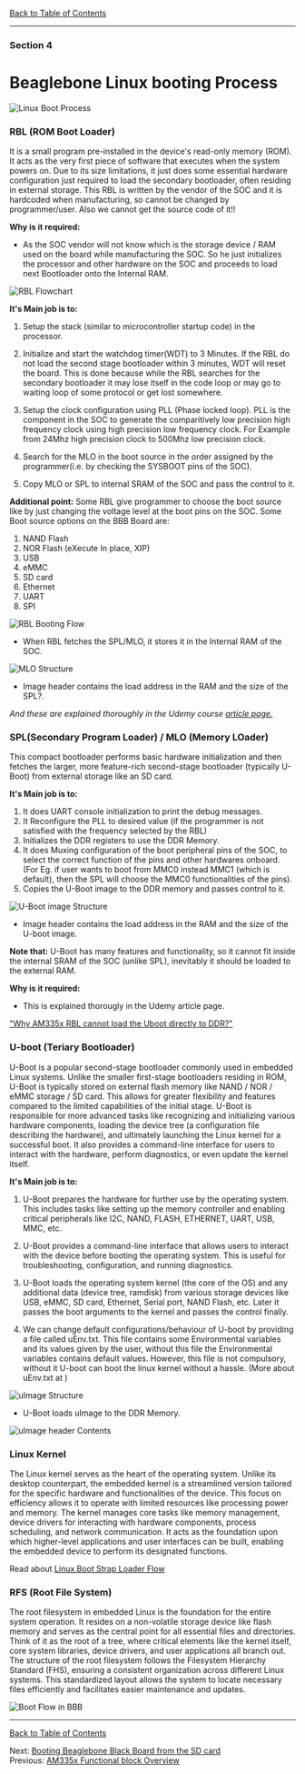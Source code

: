 [Back to Table of Contents](../Notes.md)
***

### Section 4
# Beaglebone Linux booting Process

![Linux Boot Process](../Images/BootProcess.png)

### RBL (ROM Boot Loader)
It is a small program pre-installed in the device's read-only memory (ROM). It acts as the very first piece of software that executes when the system powers on. Due to its size limitations, it just does some essential hardware configuration just required to load the secondary bootloader, often residing in external storage. This RBL is written by the vendor of the SOC and it is hardcoded when manufacturing, so cannot be changed by programmer/user. Also we cannot get the source code of it!! 

**Why is it required:**
* As the SOC vendor will not know which is the storage device / RAM used on the board while manufacturing the SOC. So he just initializes the processor and other hardware on the SOC and proceeds to load next Bootloader onto the Internal RAM.

![RBL Flowchart](../Images/RBL_Flowchart.png)

**It's Main job is to:**

1) Setup the stack (similar to microcontroller startup code) in the processor.

2) Initialize and start the watchdog timer(WDT) to 3 Minutes. If the RBL do not load the second stage bootloader within 3 minutes, WDT will reset the board. This is done because while the RBL searches for the secondary bootloader it may lose itself in the code loop or may go to waiting loop of some protocol or get lost somewhere.

3) Setup the clock configuration using PLL (Phase locked loop). PLL is the component in the SOC to generate the comparitively low precision high frequency clock using high precision low frequency clock. For Example from 24Mhz high precision clock to 500Mhz low precision clock.
4) Search for the MLO in the boot source in the order assigned by the programmer(i.e. by checking the SYSBOOT pins of the SOC).
5) Copy MLO or SPL to internal SRAM of the SOC and pass the control to it.

**Additional point:** Some RBL give programmer to choose the boot source like by just changing the voltage level at the boot pins on the SOC. Some Boot source options on the BBB Board are:
1) NAND Flash
2) NOR Flash (eXecute In place, XIP)
3) USB
4) eMMC
5) SD card
6) Ethernet
7) UART
8) SPI

![RBL Booting Flow](../Images/RBL_Booting_Flow.png)
* When RBL fetches the SPL/MLO, it stores it in the Internal RAM of the SOC.

![MLO Structure](../Images/MLO.png)
* Image header contains the load address in the RAM and the size of the SPL?. <!-- TODO -->


_And these are explained thoroughly in the Udemy course [article page.](https://www.udemy.com/course/embedded-linux-step-by-step-using-beaglebone/learn/lecture/7243996#overview)_

### SPL(Secondary Program Loader) / MLO (Memory LOader)
This compact bootloader performs basic hardware initialization and then fetches the larger, more feature-rich second-stage bootloader (typically U-Boot) from external storage like an SD card. 

**It's Main job is to:**
1) It does UART console initialization to print the debug messages.
2) It Reconfigure the PLL to desired value (if the programmer is not satisfied with the frequency selected by the RBL)
3) Initializes the DDR registers to use the DDR Memory.
4) It does Muxing configuration of the boot peripheral pins of the SOC, to select the correct function of the pins and other hardwares onboard. (For Eg. if user wants to boot from MMC0 instead MMC1 (which is default), then the SPL will choose the MMC0 functionalities of the pins).
5) Copies the U-Boot image to the DDR memory and passes control to it.

![U-Boot image Structure](../Images/U-Boot_image.png)
* Image header contains the load address in the RAM and the size of the U-boot image.

**Note that:** U-Boot has many features and functionality, so it cannot fit inside the internal SRAM of the SOC (unlike SPL), inevitably it should be loaded to the external RAM.

**Why is it required:**
* This is explained thorougly in the Udemy article page.

["Why AM335x RBL cannot load the Uboot directly to DDR?"](https://www.udemy.com/course/embedded-linux-step-by-step-using-beaglebone/learn/lecture/7828964#overview)
### U-boot (Teriary Bootloader)
U-Boot is a popular second-stage bootloader commonly used in embedded Linux systems. Unlike the smaller first-stage bootloaders residing in ROM, U-Boot is typically stored on external flash memory like NAND / NOR / eMMC storage / SD card. This allows for greater flexibility and features compared to the limited capabilities of the initial stage. U-Boot is responsible for more advanced tasks like recognizing and initializing various hardware components, loading the device tree (a configuration file describing the hardware), and ultimately launching the Linux kernel for a successful boot. It also provides a command-line interface for users to interact with the hardware, perform diagnostics, or even update the kernel itself.

**It's Main job is to:**
1) U-Boot prepares the hardware for further use by the operating system. This includes tasks like setting up the memory controller and enabling critical peripherals like I2C, NAND, FLASH, ETHERNET, UART, USB, MMC, etc.

2) U-Boot provides a command-line interface that allows users to interact with the device before booting the operating system. This is useful for troubleshooting, configuration, and running diagnostics.

3) U-Boot loads the operating system kernel (the core of the OS) and any additional data (device tree, ramdisk) from various storage devices like USB, eMMC, SD card, Ethernet, Serial port, NAND Flash, etc. Later it passes the boot arguments to the kernel and passes the control finally.

4) We can change default configurations/behaviour of U-boot by providing a file called uEnv.txt. This file contains some Environmental variables and its values given by the user, without this file the Environmental variables contains default values. However, this file is not compulsory, without it U-boot can boot the linux kernel without a hassle.
(More about uEnv.txt at )<!-- TODO --> 

![uImage Structure](../Images/uImageStructure.png)
* U-Boot loads uImage to the DDR Memory.

![uImage header Contents](../Images/uImageHeaderContents.png)

### Linux Kernel
The Linux kernel serves as the heart of the operating system. Unlike its desktop counterpart, the embedded kernel is a streamlined version tailored for the specific hardware and functionalities of the device. This focus on efficiency allows it to operate with limited resources like processing power and memory. The kernel manages core tasks like memory management, device drivers for interacting with hardware components, process scheduling, and network communication.  It acts as the foundation upon which higher-level applications and user interfaces can be built, enabling the embedded device to perform its designated functions.

Read about [Linux Boot Strap Loader Flow](Linux_BootStrap_Loader.md)

### RFS (Root File System)
The root filesystem in embedded Linux is the foundation for the entire system operation. It resides on a non-volatile storage device like flash memory and serves as the central point for all essential files and directories.  Think of it as the root of a tree, where critical elements like the kernel itself, core system libraries, device drivers, and user applications all branch out. The structure of the root filesystem follows the Filesystem Hierarchy Standard (FHS), ensuring a consistent organization across different Linux systems. This standardized layout allows the system to locate necessary files efficiently and facilitates easier maintenance and updates.

![Boot Flow in BBB](../Images/BootFlowBBB.png)
***

[Back to Table of Contents](../Notes.md)

Next: [Booting Beaglebone Black Board from the SD card](Booting_BBB_from_uSD_card.md)
<br>
Previous: [AM335x Functional block Overview](AM335x_Functional_block_Overview.md)

